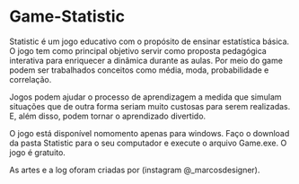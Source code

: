 # Game-Statistic

Statistic é um jogo educativo com o propósito de ensinar estatística básica. O jogo tem como principal objetivo servir como proposta pedagógica interativa para enriquecer a dinâmica durante as aulas. Por meio do game podem ser trabalhados conceitos como média, moda, probabilidade e correlação.

Jogos podem ajudar o processo de aprendizagem a medida que simulam situações que de outra forma seriam muito custosas para serem realizadas. E, além disso, podem tornar o aprendizado divertido.

O jogo está disponível nomomento apenas para windows. Faço o download da pasta Statistic para o seu computador e execute o arquivo Game.exe. O jogo é gratuito. 

As artes e a log oforam criadas por (instagram @_marcosdesigner).

